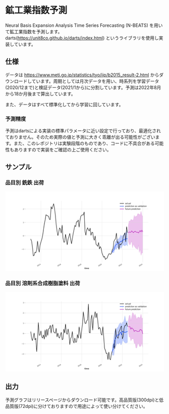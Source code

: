 # 鉱工業指数予測
Neural Basis Expansion Analysis Time Series Forecasting (N-BEATS) を用いて鉱工業指数を予測します。  
darts(https://unit8co.github.io/darts/index.html) というライブラリを使用し実装しています。

## 仕様
データは https://www.meti.go.jp/statistics/tyo/iip/b2015_result-2.html からダウンロードしています。周期としては月次データを用い、時系列を学習データ(2020/12まで)と検証データ(2021/1から)に分割しています。予測は2022年8月から18か月後まで算出しています。

また、データはすべて標準化してから学習に回しています。

### 予測精度
予測はdartsによる実装の標準パラメータに近い設定で行っており、最適化されておりません。そのため実際の値と予測に大きく乖離が出る可能性がございます。また、このレポジトリは実験段階のものであり、コードに不具合がある可能性もありますので実装をご確認の上ご使用ください。

## サンプル
### 品目別 銑鉄 出荷
![品目別__銑鉄__出荷](品目別__銑鉄__出荷.jpg)
### 品目別 溶剤系合成樹脂塗料 出荷
![品目別__溶剤系合成樹脂塗料__出荷](品目別__溶剤系合成樹脂塗料__出荷.jpg)

## 出力
予測グラフはリリースページからダウンロード可能です。高品質版(300dpi)と低品質版(72dpi)に分けておりますので用途によって使い分けてください。